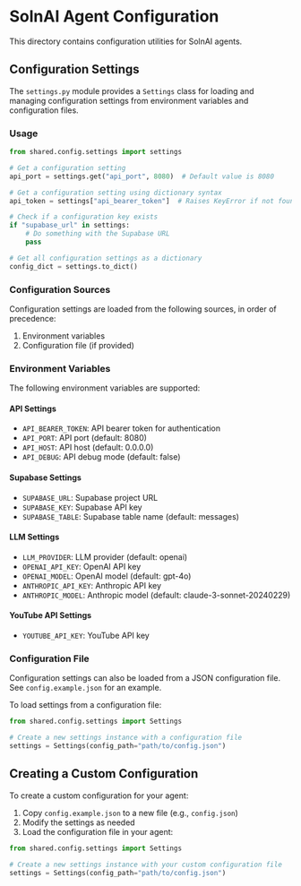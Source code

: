 # SolnAI Agent Configuration

This directory contains configuration utilities for SolnAI agents.

## Configuration Settings

The `settings.py` module provides a `Settings` class for loading and managing configuration settings from environment variables and configuration files.

### Usage

```python
from shared.config.settings import settings

# Get a configuration setting
api_port = settings.get("api_port", 8080)  # Default value is 8080

# Get a configuration setting using dictionary syntax
api_token = settings["api_bearer_token"]  # Raises KeyError if not found

# Check if a configuration key exists
if "supabase_url" in settings:
    # Do something with the Supabase URL
    pass

# Get all configuration settings as a dictionary
config_dict = settings.to_dict()
```

### Configuration Sources

Configuration settings are loaded from the following sources, in order of precedence:

1. Environment variables
2. Configuration file (if provided)

### Environment Variables

The following environment variables are supported:

#### API Settings
- `API_BEARER_TOKEN`: API bearer token for authentication
- `API_PORT`: API port (default: 8080)
- `API_HOST`: API host (default: 0.0.0.0)
- `API_DEBUG`: API debug mode (default: false)

#### Supabase Settings
- `SUPABASE_URL`: Supabase project URL
- `SUPABASE_KEY`: Supabase API key
- `SUPABASE_TABLE`: Supabase table name (default: messages)

#### LLM Settings
- `LLM_PROVIDER`: LLM provider (default: openai)
- `OPENAI_API_KEY`: OpenAI API key
- `OPENAI_MODEL`: OpenAI model (default: gpt-4o)
- `ANTHROPIC_API_KEY`: Anthropic API key
- `ANTHROPIC_MODEL`: Anthropic model (default: claude-3-sonnet-20240229)

#### YouTube API Settings
- `YOUTUBE_API_KEY`: YouTube API key

### Configuration File

Configuration settings can also be loaded from a JSON configuration file. See `config.example.json` for an example.

To load settings from a configuration file:

```python
from shared.config.settings import Settings

# Create a new settings instance with a configuration file
settings = Settings(config_path="path/to/config.json")
```

## Creating a Custom Configuration

To create a custom configuration for your agent:

1. Copy `config.example.json` to a new file (e.g., `config.json`)
2. Modify the settings as needed
3. Load the configuration file in your agent:

```python
from shared.config.settings import Settings

# Create a new settings instance with your custom configuration file
settings = Settings(config_path="path/to/config.json")
```
